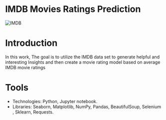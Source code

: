 # IMDB Movies Ratings Prediction

![IMDB](https://user-images.githubusercontent.com/93079224/143693824-440768a1-147d-44c1-a000-db239df761c8.png)

# Introduction
In this work, The goal is to utilize the IMDB data set to generate helpful and interesting Insights and then create a movie rating model based on average IMDB movie ratings
























# Tools
* Technologies: Python, Jupyter notebook.
* Libraries: Seaborn, Matplotlib, NumPy, Pandas, BeautifulSoup, Selenium , Sklearn, Requests.

